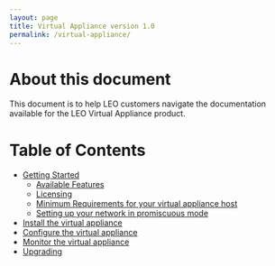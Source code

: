 ```yaml
---
layout: page
title: Virtual Appliance version 1.0
permalink: /virtual-appliance/
---
```


# About this document
This document is to help LEO customers navigate the documentation available for the LEO Virtual Appliance product.

# Table of Contents
* [Getting Started]()
    * [Available Features]()
    * [Licensing]()
    * [Minimum Requirements for your virtual appliance host](minimum-requirements)
    * [Setting up your network in promiscuous mode]()
* [Install the virtual appliance](install)
* [Configure the virtual appliance]()
* [Monitor the virtual appliance]()
* [Upgrading]()
